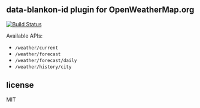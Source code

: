 ## data-blankon-id plugin for OpenWeatherMap.org

[![Build Status](https://travis-ci.org/data-blankon-id/api-weather.svg?branch=sync-with-upstream-api)](https://travis-ci.org/data-blankon-id/api-weather)

Available APIs:

- `/weather/current`
- `/weather/forecast`
- `/weather/forecast/daily`
- `/weather/history/city`

## license 

MIT

